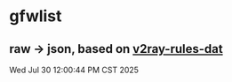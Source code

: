 # gfwlist
## raw -> json, based on [v2ray-rules-dat](https://github.com/Loyalsoldier/v2ray-rules-dat)
Wed Jul 30 12:00:44 PM CST 2025

